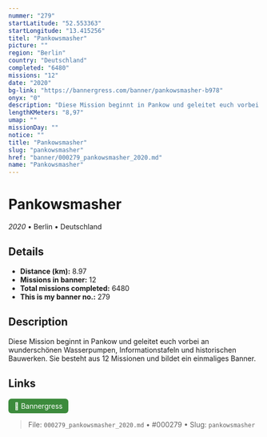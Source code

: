 ```yaml
---
nummer: "279"
startLatitude: "52.553363"
startLongitude: "13.415256"
titel: "Pankowsmasher"
picture: ""
region: "Berlin"
country: "Deutschland"
completed: "6480"
missions: "12"
date: "2020"
bg-link: "https://bannergress.com/banner/pankowsmasher-b978"
onyx: "0"
description: "Diese Mission beginnt in Pankow und geleitet euch vorbei an wunderschönen Wasserpumpen, Informationstafeln und historischen Bauwerken.  Sie besteht aus 12 Missionen  und bildet ein  einmaliges Banner."
lengthKMeters: "8,97"
umap: ""
missionDay: ""
notice: ""
title: "Pankowsmasher"
slug: "pankowsmasher"
href: "banner/000279_pankowsmasher_2020.md"
name: "Pankowsmasher"
---
```

# Pankowsmasher

*2020* • Berlin • Deutschland





## Details
- **Distance (km):** 8.97
- **Missions in banner:** 12
- **Total missions completed:** 6480
- **This is my banner no.:** 279



## Description
Diese Mission beginnt in Pankow und geleitet euch vorbei an wunderschönen Wasserpumpen, Informationstafeln und historischen Bauwerken.  Sie besteht aus 12 Missionen  und bildet ein  einmaliges Banner.



## Links
<a href="https://bannergress.com/banner/pankowsmasher-b978" target="_blank" style="display:inline-block;margin-right:8px;padding:6px 12px;background:#3c8b3c;color:#fff;text-decoration:none;border-radius:6px;">🔗 Bannergress</a>



> File: `000279_pankowsmasher_2020.md`
> • #000279
> • Slug: `pankowsmasher`
